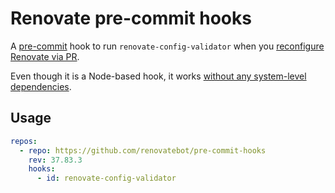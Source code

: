 # Renovate pre-commit hooks

A [pre-commit](https://pre-commit.com/) hook to run `renovate-config-validator` when you [reconfigure Renovate via PR](https://docs.renovatebot.com/getting-started/installing-onboarding/#reconfigure-via-pr).

Even though it is a Node-based hook, it works [without any system-level dependencies](https://pre-commit.com/#node).

## Usage

```yaml
repos:
  - repo: https://github.com/renovatebot/pre-commit-hooks
    rev: 37.83.3
    hooks:
      - id: renovate-config-validator
```
